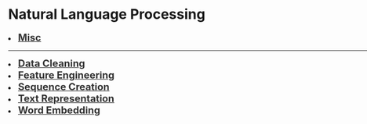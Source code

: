 # Natural Language Processing

<div style='width:1000px;margin:auto'>
<li><a href="./7_NLP_Misc.html"><b style='font-size:20px;color:#333'>Misc</b></a></li>

<hr> 

<li><a href="./2_NLP_Data_Cleaning.html"><b style='font-size:20px;color:#333'>Data Cleaning</b></a></li>

<li><a href="./3_NLP_Feature_Engineering.html"><b style='font-size:20px;color:#333'>Feature Engineering</b></a></li>

<li><a href="./4_NLP_Sequence_Creation.html"><b style='font-size:20px;color:#333'>Sequence Creation</b></a></li>

 
<li><a href="./5_NLP_Text_Representation.html"><b style='font-size:20px;color:#333'>Text Representation</b></a></li>

<li><a href="./6_NLP_Word_Embedding.html"><b style='font-size:20px;color:#333'>Word Embedding</b></a></li>

 
</div>
